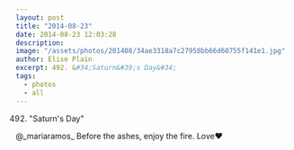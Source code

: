 ```yaml
---
layout: post
title: "2014-08-23"
date: 2014-08-23 12:03:28
description: 
image: "/assets/photos/201408/34ae3318a7c27958bb66d60755f141e1.jpg"
author: Elise Plain
excerpt: 492. &#34;Saturn&#39;s Day&#34;
tags: 
  - photos
  - all
---
```


492. &#34;Saturn&#39;s Day&#34;
<p></p>
<p>@_mariaramos_ Before the ashes, enjoy the fire. Love♥</p>